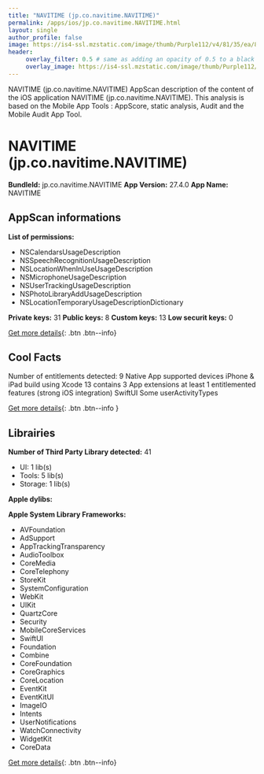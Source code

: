 ```yaml
---
title: "NAVITIME (jp.co.navitime.NAVITIME)"
permalink: /apps/ios/jp.co.navitime.NAVITIME.html
layout: single
author_profile: false
image: https://is4-ssl.mzstatic.com/image/thumb/Purple112/v4/81/35/ea/8135eafb-1f96-3bf0-c9a4-a50b7dbe03cb/AppIcon-0-1x_U007emarketing-0-7-0-85-220.png/512x512bb.jpg
header: 
     overlay_filter: 0.5 # same as adding an opacity of 0.5 to a black background
     overlay_image: https://is4-ssl.mzstatic.com/image/thumb/Purple112/v4/81/35/ea/8135eafb-1f96-3bf0-c9a4-a50b7dbe03cb/AppIcon-0-1x_U007emarketing-0-7-0-85-220.png/512x512bb.jpg
---
```

NAVITIME (jp.co.navitime.NAVITIME) AppScan description of the content of the iOS application NAVITIME (jp.co.navitime.NAVITIME). This analysis is based on the Mobile App Tools : AppScore, static analysis, Audit and the Mobile Audit App Tool.

# NAVITIME (jp.co.navitime.NAVITIME)

**BundleId:** jp.co.navitime.NAVITIME
**App Version:** 27.4.0
**App Name:** NAVITIME


## AppScan informations 

**List of permissions:** 
- NSCalendarsUsageDescription
- NSSpeechRecognitionUsageDescription
- NSLocationWhenInUseUsageDescription
- NSMicrophoneUsageDescription
- NSUserTrackingUsageDescription
- NSPhotoLibraryAddUsageDescription
- NSLocationTemporaryUsageDescriptionDictionary
  
  
**Private keys:** 31
**Public keys:** 8
**Custom keys:** 13
**Low securit keys:** 0
  
[Get more details](/pricing.html){: .btn .btn--info}

## Cool Facts

Number of entitlements detected: 9
Native App
supported devices iPhone & iPad
build using Xcode 13
contains 3 App extensions
at least 1 entitlemented features (strong iOS integration)
SwiftUI
Some userActivityTypes
  
[Get more details](/pricing.html){: .btn .btn--info }

## Librairies 
**Number of Third Party Library detected:** 41
- UI: 1 lib(s)
- Tools: 5 lib(s)
- Storage: 1 lib(s)


**Apple dylibs:**


**Apple System Library Frameworks:**
- AVFoundation
- AdSupport
- AppTrackingTransparency
- AudioToolbox
- CoreMedia
- CoreTelephony
- StoreKit
- SystemConfiguration
- WebKit
- UIKit
- QuartzCore
- Security
- MobileCoreServices
- SwiftUI
- Foundation
- Combine
- CoreFoundation
- CoreGraphics
- CoreLocation
- EventKit
- EventKitUI
- ImageIO
- Intents
- UserNotifications
- WatchConnectivity
- WidgetKit
- CoreData


  
[Get more details](/pricing.html){: .btn .btn--info}

